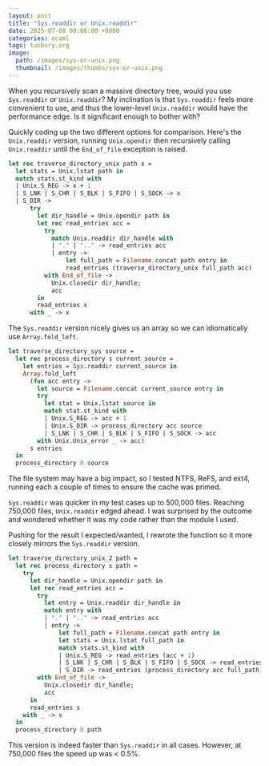 ```yaml
---
layout: post
title: "Sys.readdir or Unix.readdir"
date: 2025-07-08 00:00:00 +0000
categories: ocaml
tags: tunbury.org
image:
  path: /images/sys-or-unix.png
  thumbnail: /images/thumbs/sys-or-unix.png
---
```


When you recursively scan a massive directory tree, would you use `Sys.readdir` or `Unix.readdir`? My inclination is that `Sys.readdir` feels more convenient to use, and thus the lower-level `Unix.readdir` would have the performance edge. Is it significant enough to bother with?

Quickly coding up the two different options for comparison. Here's the `Unix.readdir` version, running `Unix.opendir` then recursively calling `Unix.readdir` until the `End_of_file` exception is raised.

```ocaml
let rec traverse_directory_unix path x =
  let stats = Unix.lstat path in
  match stats.st_kind with
  | Unix.S_REG -> x + 1
  | S_LNK | S_CHR | S_BLK | S_FIFO | S_SOCK -> x
  | S_DIR ->
      try
        let dir_handle = Unix.opendir path in
        let rec read_entries acc =
          try
            match Unix.readdir dir_handle with
            | "." | ".." -> read_entries acc
            | entry ->
                let full_path = Filename.concat path entry in
                read_entries (traverse_directory_unix full_path acc)
          with End_of_file ->
            Unix.closedir dir_handle;
            acc
        in
        read_entries x
      with _ -> x
```

The `Sys.readdir` version nicely gives us an array so we can idiomatically use `Array.fold_left`.

```ocaml
let traverse_directory_sys source =
  let rec process_directory s current_source =
    let entries = Sys.readdir current_source in
    Array.fold_left
      (fun acc entry ->
        let source = Filename.concat current_source entry in
        try
          let stat = Unix.lstat source in
          match stat.st_kind with
          | Unix.S_REG -> acc + 1
          | Unix.S_DIR -> process_directory acc source
          | S_LNK | S_CHR | S_BLK | S_FIFO | S_SOCK -> acc
        with Unix.Unix_error _ -> acc)
      s entries
  in
  process_directory 0 source
```

The file system may have a big impact, so I tested NTFS, ReFS, and ext4, running each a couple of times to ensure the cache was primed.

`Sys.readdir` was quicker in my test cases up to 500,000 files. Reaching 750,000 files, `Unix.readdir` edged ahead. I was surprised by the outcome and wondered whether it was my code rather than the module I used.

Pushing for the result I expected/wanted, I rewrote the function so it more closely mirrors the `Sys.readdir` version.

```ocaml
let traverse_directory_unix_2 path =
  let rec process_directory s path =
    try
      let dir_handle = Unix.opendir path in
      let rec read_entries acc =
        try
          let entry = Unix.readdir dir_handle in
          match entry with
          | "." | ".." -> read_entries acc
          | entry ->
              let full_path = Filename.concat path entry in
              let stats = Unix.lstat full_path in
              match stats.st_kind with
              | Unix.S_REG -> read_entries (acc + 1)
              | S_LNK | S_CHR | S_BLK | S_FIFO | S_SOCK -> read_entries acc
              | S_DIR -> read_entries (process_directory acc full_path)
        with End_of_file ->
          Unix.closedir dir_handle;
          acc
      in
      read_entries s
    with _ -> s
  in
  process_directory 0 path
```

This version is indeed faster than `Sys.readdir` in all cases. However, at 750,000 files the speed up was < 0.5%.

